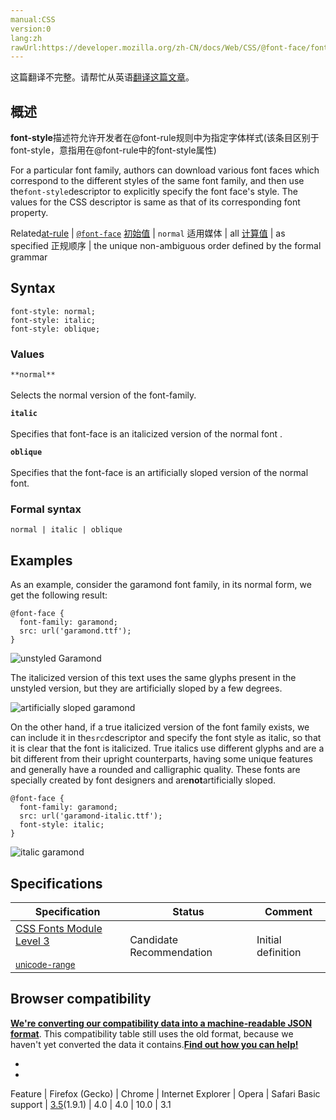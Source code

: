 ```yaml
---
manual:CSS
version:0
lang:zh
rawUrl:https://developer.mozilla.org/zh-CN/docs/Web/CSS/@font-face/font-style
---
```




这篇翻译不完整。请帮忙从英语[翻译这篇文章](%30187 "")。





## 概述<a name="概述"></a>


**font-style**描述符允许开发者在@font-rule规则中为指定字体样式(该条目区别于font-style，意指用在@font-rule中的font-style属性)



For a particular font family, authors can download various font faces which correspond to the different styles of the same font family, and then use the`font-style`descriptor to explicitly specify the font face&#39;s style. The values for the CSS descriptor is same as that of its corresponding font property.


Related[at-rule](%4443 "") | [`@font-face`](%27942 "这是一个叫做@font-face 的CSS @规则 ，它允许网页开发者为其网页指定在线字体。 通过这种作者自备字体的方式，@font-face 可以消除对用户电脑字体的依赖。 @font-face 不仅可以放在在CSS的最顶层, 也可以放在 @规则 的 条件规则组 中。") 
[初始值](%28302 "") | `normal` 
适用媒体 | all 
[计算值](%28304 "") | as specified 
正规顺序 | the unique non-ambiguous order defined by the formal grammar 


## Syntax<a name="Syntax"></a>

```
font-style: normal;
font-style: italic;
font-style: oblique;
```

### Values<a name="Values"></a>


`**normal**`<br></br>Selects the normal version of the font-family.



**`italic`**<br></br>Specifies that font-face is an italicized version of the normal font .



**`oblique`**<br></br>Specifies that the font-face is an artificially sloped version of the normal font.


### Formal syntax<a name="Formal_syntax"></a>

```
normal | italic | oblique
```

## Examples<a name="Examples"></a>


As an example, consider the garamond font family, in its normal form, we get the following result:


```
@font-face {
  font-family: garamond;
  src: url('garamond.ttf');
}
```


![unstyled Garamond](%30188 "")



The italicized version of this text uses the same glyphs present in the unstyled version, but they are artificially sloped by a few degrees.



![artificially sloped garamond](%30189 "")



On the other hand, if a true italicized version of the font family exists, we can include it in the`src`descriptor and specify the font style as italic, so that it is clear that the font is italicized. True italics use different glyphs and are a bit different from their upright counterparts, having some unique features and generally have a rounded and calligraphic quality. These fonts are specially created by font designers and are**not**artificially sloped.


```
@font-face {
  font-family: garamond;
  src: url('garamond-italic.ttf');
  font-style: italic;
}
```


![italic garamond](%30190 "")


## Specifications<a name="Specifications"></a>

Specification | Status | Comment 
 ---  |  ---  |  ---  | 
[CSS Fonts Module Level 3<br></br><small>unicode-range</small>](%30191 "") | Candidate Recommendation | Initial definition 


## Browser compatibility<a name="Browser_compatibility"></a>


**[We&#39;re converting our compatibility data into a machine-readable JSON format](%3344 "")**. This compatibility table still uses the old format, because we haven&#39;t yet converted the data it contains.**[Find out how you can help!](%3392 "")**


* 
* 

Feature | Firefox (Gecko) | Chrome | Internet Explorer | Opera | Safari 
Basic support | [3.5](%3393 "Released on 2009-06-30.")(1.9.1) | 4.0 | 4.0 | 10.0 | 3.1 







